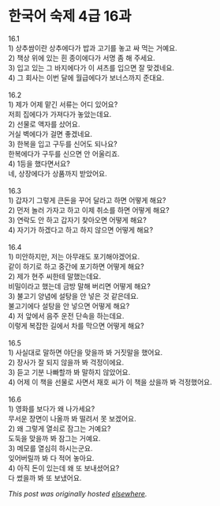 # 한국어 숙제 4급 16과

<p>16.1<br>1) &#49345;&#52628;&#49928;&#51060;&#46976; &#49345;&#52628;&#50640;&#45796;&#44032; &#48165;&#44284; &#44256;&#44592;&#47484; &#45459;&#44256; &#49912; &#47673;&#45716; &#44144;&#50696;&#50836;.<br>2) &#52293;&#49345; &#50948;&#50640; &#51080;&#45716; &#55152; &#51333;&#51060;&#50640;&#45796;&#44032; &#49436;&#47749; &#51328; &#54644; &#51452;&#49464;&#50836;.<br>3) &#51077;&#44256; &#51080;&#45716; &#44536; &#48148;&#51648;&#50640;&#45796;&#44032; &#51060; &#49492;&#52768;&#47484; &#51077;&#51004;&#47732; &#51096; &#47582;&#44192;&#45348;&#50836;.<br>4) &#44536; &#54924;&#49324;&#45716; &#51060;&#48264; &#45804;&#50640; &#50900;&#44553;&#50640;&#45796;&#44032; &#48372;&#45320;&#49828;&#44620;&#51648; &#51456;&#45824;&#50836;.<br><br>16.2<br>1) &#51228;&#44032; &#50612;&#51228; &#47585;&#44596; &#49436;&#47448;&#45716; &#50612;&#46356; &#51080;&#50612;&#50836;?<br>&#51200;&#55148; &#51665;&#50640;&#45796;&#44032; &#44032;&#51256;&#45796;&#44032; &#45459;&#50520;&#45716;&#45936;&#50836;.<br>2) &#49440;&#47932;&#47196; &#50529;&#51088;&#47484; &#49344;&#50612;&#50836;.<br>&#44144;&#49892; &#48317;&#50640;&#45796;&#44032; &#44152;&#47732; &#51339;&#44192;&#45348;&#50836;.<br>3) &#54620;&#48373;&#51012; &#51077;&#44256; &#44396;&#46160;&#47484; &#49888;&#50612;&#46020; &#46104;&#45208;&#50836;?<br>&#54620;&#48373;&#50640;&#45796;&#44032; &#44396;&#46160;&#47484; &#49888;&#51004;&#47732; &#50504; &#50612;&#50872;&#47532;&#51424;.<br>4) 1&#46321;&#51012; &#54664;&#45796;&#47732;&#49436;&#50836;?<br>&#45348;, &#49345;&#51109;&#50640;&#45796;&#44032; &#49345;&#54408;&#44620;&#51648; &#48155;&#50520;&#50612;&#50836;.<br><br>16.3<br>1) &#44049;&#51088;&#44592; &#44536;&#47111;&#44172; &#53360;&#46024;&#51012; &#44984;&#50612; &#45804;&#46972;&#44256; &#54616;&#47732; &#50612;&#46523;&#44172; &#54644;&#50836;?<br>2) &#47676;&#51200; &#45440;&#47084; &#44032;&#51088;&#44256; &#54616;&#44256; &#51060;&#51228; &#52712;&#49548;&#47484; &#54616;&#47732; &#50612;&#46523;&#44172; &#54644;&#50836;?<br>3) &#50672;&#46973;&#46020; &#50504; &#54616;&#44256; &#44049;&#51088;&#44592; &#52286;&#50500;&#50724;&#47732; &#50612;&#46523;&#44172; &#54644;&#50836;?<br>4) &#51088;&#44592;&#44032; &#54616;&#44192;&#45796;&#44256; &#54616;&#44256; &#54616;&#51648; &#50506;&#51004;&#47732; &#50612;&#46523;&#44172; &#54644;&#50836;?<br><br>16.4<br>1) &#48120;&#50504;&#54616;&#51648;&#47564;, &#51200;&#45716; &#50500;&#47924;&#47000;&#46020; &#54252;&#44592;&#54644;&#50556;&#44192;&#50612;&#50836;.<br>&#44057;&#51060; &#54616;&#44592;&#47196; &#54616;&#44256; &#51473;&#44036;&#50640; &#54252;&#44592;&#54616;&#47732; &#50612;&#46523;&#44172; &#54644;&#50836;?<br>2) &#51228;&#44032; &#54788;&#51452; &#50472;&#54620;&#53580; &#47568;&#54664;&#45716;&#45936;&#50836;.<br>&#48708;&#48128;&#51060;&#46972;&#44256; &#54664;&#45716;&#45936; &#44552;&#48169; &#47568;&#54644; &#48260;&#47532;&#47732; &#50612;&#46523;&#44172; &#54644;&#50836;?<br>3) &#48520;&#44256;&#44592; &#50577;&#45392;&#50640; &#49444;&#53461;&#51012; &#50504; &#45347;&#51008; &#44163; &#44057;&#51008;&#45936;&#50836;.<br>&#48520;&#44256;&#44592;&#50640;&#45796; &#49444;&#53461;&#51012; &#50504; &#45347;&#51004;&#47732; &#50612;&#46523;&#44172; &#54644;&#50836;?<br>4) &#51200; &#50526;&#50640;&#49436; &#51020;&#51452; &#50868;&#51204; &#45800;&#49549;&#51012; &#54616;&#45716;&#45936;&#50836;.<br>&#51060;&#47111;&#44172; &#48373;&#51105;&#54620; &#44600;&#50640;&#49436; &#52264;&#47484; &#47561;&#51004;&#47732; &#50612;&#46523;&#44172; &#54644;&#50836;?<br><br>16.5<br>1) &#49324;&#49892;&#45824;&#47196; &#47568;&#54616;&#47732; &#50556;&#45800;&#51012; &#47582;&#51012;&#44620; &#48400; &#44144;&#51667;&#47568;&#51012; &#54664;&#50612;&#50836;.<br>2) &#51109;&#49324;&#44032; &#51096; &#46104;&#51648; &#50506;&#51012;&#44620; &#48400; &#44145;&#51221;&#51060;&#50640;&#50836;.<br>3) &#46307;&#44256; &#44592;&#48516; &#45208;&#48736;&#54624;&#44620; &#48400; &#47568;&#54616;&#51648; &#50506;&#50520;&#50612;&#50836;.<br>4) &#50612;&#51228; &#51060; &#52293;&#51012; &#49440;&#47932;&#47196; &#49324;&#47732;&#49436; &#51116;&#54840; &#50472;&#44032; &#51060; &#52293;&#51012; &#49344;&#51012;&#44620; &#48400; &#44145;&#51221;&#54664;&#50612;&#50836;.<br><br>16.6<br>1) &#50689;&#54868;&#47484; &#48372;&#45796;&#44032; &#50780; &#45208;&#44032;&#49464;&#50836;?<br>&#47924;&#49436;&#50868; &#51109;&#47732;&#51060; &#45208;&#50732;&#44620; &#48400; &#46504;&#47140;&#49436; &#47803; &#48372;&#44192;&#50612;&#50836;.<br>2) &#50780; &#44536;&#47111;&#44172; &#50676;&#49632;&#47196; &#51104;&#44536;&#45716; &#44144;&#50696;&#50836;?<br>&#46020;&#46161;&#51012; &#47582;&#51012;&#44620; &#48400; &#51104;&#44536;&#45716; &#44144;&#50696;&#50836;.<br>3) &#47700;&#47784;&#47484; &#50676;&#49900;&#55176; &#54616;&#49884;&#45716;&#44400;&#50836;.<br>&#51082;&#50612;&#48260;&#47540;&#44620; &#48400; &#45796; &#51201;&#50612; &#45459;&#50500;&#50836;.<br>4) &#50500;&#51649; &#46024;&#51060; &#51080;&#45716;&#45936; &#50780; &#46608; &#48372;&#45236;&#49512;&#50612;&#50836;?<br>&#45796; &#50044;&#51012;&#44620; &#48400; &#46608; &#48372;&#45256;&#50612;&#50836;.</p>


*This post was originally hosted [elsewhere](http://planspace.blogspot.com/2009/07/4-16.html).*
